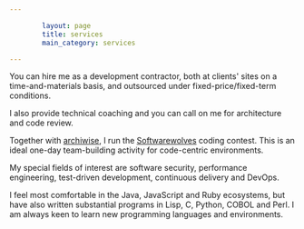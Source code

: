```yaml
---

        layout: page
        title: services
        main_category: services

---
```


You can hire me as a development contractor, both at clients' sites on a time-and-materials basis, and outsourced under fixed-price/fixed-term conditions.

I also provide technical coaching and you can call on me for architecture and code review.

Together with [archiwise](http://archiwise.com), I run the [Softwarewolves](http://softwarewolves.net) coding contest. This is an ideal one-day team-building activity for code-centric environments.

My special fields of interest are software security, performance engineering, test-driven development, continuous delivery and DevOps.

I feel most comfortable in the Java, JavaScript and Ruby ecosystems, but have also written substantial programs in Lisp, C, Python, COBOL and Perl. I am always keen to learn new programming languages and environments.